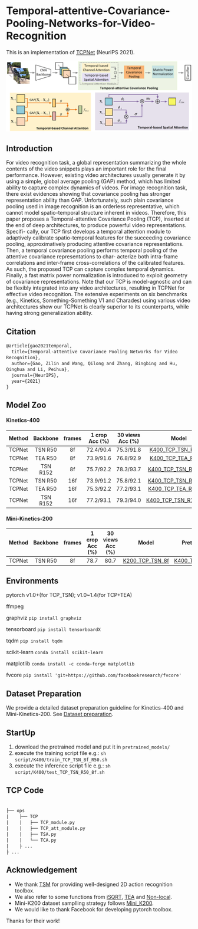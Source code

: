 # Temporal-attentive-Covariance-Pooling-Networks-for-Video-Recognition
This is an implementation of [TCPNet][PAPER] (NeurIPS 2021).

[PAPER]: https://arxiv.org/pdf/2110.14381.pdf


![arch](Fig/arch.png)

## Introduction

For video recognition task, a global representation summarizing the whole contents of the video snippets plays an important role for the final performance. However,
existing video architectures usually generate it by using a simple, global average pooling (GAP) method, which has limited ability to capture complex dynamics
of videos. For image recognition task, there exist evidences showing that covariance pooling has stronger representation ability than GAP. Unfortunately, such
plain covariance pooling used in image recognition is an orderless representative, which cannot model spatio-temporal structure inherent in videos. Therefore, this
paper proposes a Temporal-attentive Covariance Pooling (TCP), inserted at the end of deep architectures, to produce powerful video representations. Specifi-
cally, our TCP first develops a temporal attention module to adaptively calibrate spatio-temporal features for the succeeding covariance pooling, approximatively
producing attentive covariance representations. Then, a temporal covariance pooling performs temporal pooling of the attentive covariance representations to char-
acterize both intra-frame correlations and inter-frame cross-correlations of the calibrated features. As such, the proposed TCP can capture complex temporal
dynamics. Finally, a fast matrix power normalization is introduced to exploit geometry of covariance representations. Note that our TCP is model-agnostic and
can be flexibly integrated into any video architectures, resulting in TCPNet for effective video recognition. The extensive experiments on six benchmarks (e.g.,
Kinetics, Something-Something V1 and Charades) using various video architectures show our TCPNet is clearly superior to its counterparts, while having strong
generalization ability.

## Citation

```
@article{gao2021temporal,
  title={Temporal-attentive Covariance Pooling Networks for Video Recognition},
  author={Gao, Zilin and Wang, Qilong and Zhang, Bingbing and Hu, Qinghua and Li, Peihua},
  journal={NeurIPS},
  year={2021}
}
  ```


  ## Model Zoo
  

#### Kinetics-400

  |Method | Backbone|frames|1 crop Acc (%)| 30 views Acc (%) | Model | Pretrained Model |  test log |
  |:-----:|:------:|:--:|:--------:|:--------:|:---------------------------------------:|:-----------------------------:|:---------------------:|
  |TCPNet |TSN R50 | 8f| 72.4/90.4 | 75.3/91.8| [K400_TCP_TSN_R50_8f][TCP_TSN8f_google] |[Img1K_R50_GCP][Img1K_R50_GCP] |  [log][TCP_R50_8f_log] |
  |TCPNet |TEA R50 | 8f| 73.9/91.6 | 76.8/92.9| [K400_TCP_TEA_R50_8f][TCP_TEA8f_google]|[Img1K_Res2Net50_GCP][Img1K_Res2Net50_GCP]|[log][TCP_TEA_R50_8f_log] |
  |TCPNet |TSN R152| 8f| 75.7/92.2 | 78.3/93.7| [K400_TCP_TSN_R152_8f][TCP_R1528f_google] |[Img11K_1K_R152_GCP][Img11K_1K_R152_GCP]|[log][TCP_R152_8f_log] |
  |TCPNet |TSN R50 |16f| 73.9/91.2 | 75.8/92.1| [K400_TCP_TSN_R50_16f][TCP_TSN16f_google] |[Img1K_R50_GCP][Img1K_R50_GCP]| [log][TCP_R50_16f_log] |
  |TCPNet |TEA R50 |16f| 75.3/92.2 | 77.2/93.1| [K400_TCP_TEA_R50_16f][TCP_TEA16f_google] |[Img1K_Res2Net50_GCP][Img1K_Res2Net50_GCP]|[log][TCP_TEA_R50_16f_log] |
  |TCPNet |TSN R152|16f| 77.2/93.1 | 79.3/94.0| [K400_TCP_TSN_R152_16f][TCP_R15216f_google] |[Img11K_1K_R152_GCP][Img11K_1K_R152_GCP]|[TODO][TCP_R152_16f_log] |
   
   
   [TCP_TSN8f_google]: https://drive.google.com/file/d/1p05CaIv50Y2hzELFD4tXYYCZXizjkKAr/view?usp=sharing
   [TCP_TSN16f_google]: https://drive.google.com/file/d/1tCg-1JiM8l0_lC_YCyBqeVY_BohiQ3PS/view?usp=sharing
   
   [TCP_TSN8f_baidu]: https://pan.baidu.com/s/1mXx3c0PWMB0rRerDK9wkBg
   [TCP_TSN16f_baidu]: https://pan.baidu.com/s/1ocj0-3V0HWbKwZm0nCHonQ
   
   [TCP_TEA8f_google]: https://drive.google.com/file/d/1YnYE9Jcrv7MXE-Uom0XqML-drSJ3kn1y/view?usp=sharing
   [TCP_TEA16f_google]: https://drive.google.com/file/d/1_NNRE1DEeghX9MvRi0-w3abmEE2dmxny/view?usp=sharing
   
   [TCP_TEA8f_baidu]: https://pan.baidu.com/s/1grKR6UWLVpQBrNHoaFNlJQ
   [TCP_TEA16f_baidu]: https://pan.baidu.com/s/1YfjpwcWWzxFYLS22f2OZ5Q
   
   [TCP_R1528f_google]: https://drive.google.com/file/d/108pRkpSOZ8uyaej_PYlkn2lfuOMWSl39/view?usp=sharing
   [TCP_R15216f_google]: https://drive.google.com/file/d/15A1OhUXE_5YRH_TS5H914_BHfsZgrMNd/view?usp=sharing
   [TCP_R1528f_baidu]: https://pan.baidu.com/s/10Or9C6R1GM6maRe6YL618w
   [TCP_R15216f_baidu]: https://pan.baidu.com/s/1sNdlxl9WBQN0jdpOHsOjWA
   
   [Img1K_R50_GCP]: https://drive.google.com/file/d/119Mu7xDm8mpBZhKje6hIV_ER6YXED5hv/view?usp=sharing
   [Img1K_Res2Net50_GCP]: https://drive.google.com/file/d/1SLNz3dmWVBVsdp9CIaWFZXcAgtG5DvTH/view?usp=sharing
   [Img11K_1K_R152_GCP]: https://drive.google.com/file/d/1FCx48L7KA9N4sh5ouH6Xp3GAQgEXE4so/view?usp=sharing
   
   [TCP_R50_8f_log]: https://drive.google.com/file/d/1oo0qoX184cGCu9flSd2r8hfy_HQJe4Rn/view?usp=sharing
   [TCP_TEA_R50_8f_log]: https://drive.google.com/file/d/1bQSs2MnuXEgVa-Yi1QYEThHUM7uv510G/view?usp=sharing
   [TCP_R152_8f_log]: https://drive.google.com/file/d/1cRYdgqP1OzrmwFJJAFnG7-TB2l6WuATz/view?usp=sharing
   [TCP_R50_16f_log]: https://drive.google.com/file/d/1hBy8PjOj5qHocGHvNES2nntJS0UpLryo/view?usp=sharing
   [TCP_TEA_R50_16f_log]: https://drive.google.com/file/d/1LIs77JXdsQGAhc_v4MleOws0o533pHwh/view?usp=sharing
   [TCP_R152_16f_log]: https://drive.google.com/file/d/1cRYdgqP1OzrmwFJJAFnG7-TB2l6WuATz/view?usp=sharing

     
   
#### Mini-Kinetics-200  


  |Method | Backbone|frames|1 crop Acc (%)| 30 views Acc (%) | Model | Pretrained Model |
  |:-----:|:------:|:--:|:--------:|:--------:|:---------------------------------------:|:-----------------------------:
  |TCPNet |TSN R50  |   8f   |    78.7   |        80.7       | [K200_TCP_TSN_8f][K200_TCP] | [K400_TCP_TSN_R50_8f][TCP_TSN8f_google]| 


[K200_TCP]: https://drive.google.com/file/d/1bbcBgfsxbzz6TdMm02RzrSqF0QyYbrLU/view?usp=sharing

  ## Environments
  
  pytorch v1.0+(for TCP_TSN); v1.0~1.4(for TCP+TEA)
  
  ffmpeg
  
  graphviz `pip install graphviz`

tensorboard `pip install tensorboardX`

tqdm `pip install tqdm`

scikit-learn `conda install scikit-learn`
  
matplotlib `conda install -c conda-forge matplotlib`

fvcore `pip install 'git+https://github.com/facebookresearch/fvcore'`

  ## Dataset Preparation
  
   We provide a detailed dataset preparation guideline for Kinetics-400 and Mini-Kinetics-200. See [Dataset preparation](Dataset.md).

  ## StartUp
  1. download the pretrained model and put it in `pretrained_models/`
  2. execute the training script file 
      e.g.: `sh script/K400/train_TCP_TSN_8f_R50.sh`
 3. execute the inference script file 
      e.g.: `sh script/K400/test_TCP_TSN_R50_8f.sh`
      
  ## TCP Code
 
  
```

├── ops
|    ├── TCP
|    |   ├── TCP_module.py
|    |   ├── TCP_att_module.py
|    |   ├── TSA.py
|    |   └── TCA.py
|    ├ ...
├ ...
```


  ## Acknowledgement

- We thank [TSM][1] for providing well-designed 2D action recognition toolbox.
- We also refer to some functions from [iSQRT][2], [TEA][3] and [Non-local][4].
- Mini-K200 dataset samplling strategy follows [Mini_K200][S3D]. 
- We would like to thank Facebook for developing pytorch toolbox.

Thanks for their work!
  
  [1]: https://github.com/mit-han-lab/temporal-shift-module
  [2]: https://github.com/jiangtaoxie/fast-MPN-COV
  [3]: https://github.com/Phoenix1327/tea-action-recognition
  [4]: https://github.com/facebookresearch/SlowFast
  [5]: https://pytorch.org
  [S3D]: https://github.com/s9xie/Mini-Kinetics-200
  
